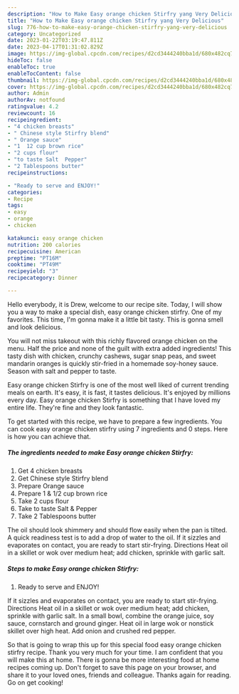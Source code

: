 ```yaml
---
description: "How to Make Easy orange chicken Stirfry yang Very Delicious"
title: "How to Make Easy orange chicken Stirfry yang Very Delicious"
slug: 776-how-to-make-easy-orange-chicken-stirfry-yang-very-delicious
category: Uncategorized
date: 2023-01-22T03:19:47.811Z
date: 2023-04-17T01:31:02.829Z
image: https://img-global.cpcdn.com/recipes/d2cd3444240bba1d/680x482cq70/easy-orange-chicken-stirfry-recipe-main-photo.jpg
hideToc: false
enableToc: true
enableTocContent: false
thumbnail: https://img-global.cpcdn.com/recipes/d2cd3444240bba1d/680x482cq70/easy-orange-chicken-stirfry-recipe-main-photo.jpg
cover: https://img-global.cpcdn.com/recipes/d2cd3444240bba1d/680x482cq70/easy-orange-chicken-stirfry-recipe-main-photo.jpg
author: Admin
authorAv: notfound
ratingvalue: 4.2
reviewcount: 16
recipeingredient:
- "4 chicken breasts"
- " Chinese style Stirfry blend"
- " Orange sauce"
- "1  12 cup brown rice"
- "2 cups flour"
- "to taste Salt  Pepper"
- "2 Tablespoons butter"
recipeinstructions:

- "Ready to serve and ENJOY!"
categories:
- Recipe
tags:
- easy
- orange
- chicken

katakunci: easy orange chicken 
nutrition: 200 calories
recipecuisine: American
preptime: "PT16M"
cooktime: "PT49M"
recipeyield: "3"
recipecategory: Dinner

---
```



Hello everybody, it is Drew, welcome to our recipe site. Today, I will show you a way to make a special dish, easy orange chicken stirfry. One of my favorites. This time, I'm gonna make it a little bit tasty. This is gonna smell and look delicious.

You will not miss takeout with this richly flavored orange chicken on the menu. Half the price and none of the guilt with extra added ingredients! This tasty dish with chicken, crunchy cashews, sugar snap peas, and sweet mandarin oranges is quickly stir-fried in a homemade soy-honey sauce. Season with salt and pepper to taste.

Easy orange chicken Stirfry is one of the most well liked of current trending meals on earth. It's easy, it is fast, it tastes delicious. It's enjoyed by millions every day. Easy orange chicken Stirfry is something that I have loved my entire life. They're fine and they look fantastic.


To get started with this recipe, we have to prepare a few ingredients. You can cook easy orange chicken stirfry using 7 ingredients and 0 steps. Here is how you can achieve that.

<!--inarticleads1-->

##### The ingredients needed to make Easy orange chicken Stirfry:

1. Get 4 chicken breasts
1. Get  Chinese style Stirfry blend
1. Prepare  Orange sauce
1. Prepare 1 &amp; 1/2 cup brown rice
1. Take 2 cups flour
1. Take to taste Salt &amp; Pepper
1. Take 2 Tablespoons butter


The oil should look shimmery and should flow easily when the pan is tilted. A quick readiness test is to add a drop of water to the oil. If it sizzles and evaporates on contact, you are ready to start stir-frying. Directions Heat oil in a skillet or wok over medium heat; add chicken, sprinkle with garlic salt. 

<!--inarticleads2-->

##### Steps to make Easy orange chicken Stirfry:


1. Ready to serve and ENJOY!

If it sizzles and evaporates on contact, you are ready to start stir-frying. Directions Heat oil in a skillet or wok over medium heat; add chicken, sprinkle with garlic salt. In a small bowl, combine the orange juice, soy sauce, cornstarch and ground ginger. Heat oil in large wok or nonstick skillet over high heat. Add onion and crushed red pepper. 

So that is going to wrap this up for this special food easy orange chicken stirfry recipe. Thank you very much for your time. I am confident that you will make this at home. There is gonna be more interesting food at home recipes coming up. Don't forget to save this page on your browser, and share it to your loved ones, friends and colleague. Thanks again for reading. Go on get cooking!

